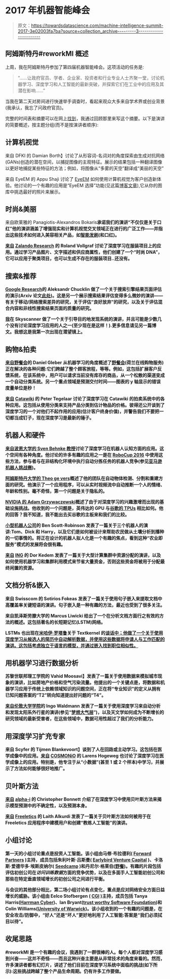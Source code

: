 # 2017 年机器智能峰会

> 原文：<https://towardsdatascience.com/machine-intelligence-summit-2017-3e02003fa7ba?source=collection_archive---------3----------------------->

## 阿姆斯特丹#reworkMI 概述

上周，我在阿姆斯特丹参加了第四届机器智能峰会。这项活动的任务是:

> “……让政府官员、学者、企业家、投资者和行业专业人士齐聚一堂，讨论机器学习、深度学习和人工智能的最新突破，并探索它们在工业中的应用及其潜在影响……”

当我在第二天对房间进行快速举手调查时，看起来观众大多来自学术界或创业背景(我承认，我忘了问政府官员)。

完整的时间表和摘要可以在网上[找到](https://www.re-work.co/events/machine-intelligence-summit-amsterdam-2017/schedule)，我通过回顾那里来写这个摘要。以下是演讲的简要概述，按主题分组(而不是按演讲者顺序):

## **计算机视觉**

来自 DFKI 的 Damian Borth】讨论了从形容词-名词对的角度探索由生成对抗网络(GANs)创造的潜在空间，以捕捉图像的主观特征。展示的结果包括一种翻译图像以更好地捕捉某些特征的方法；例如，将图像从“多雾的天空”翻译成“美丽的天空”

来自 EyeEM 的 Appu Shaji 讨论了 [EyeEM](https://www.eyeem.com/) 如何使用计算机视觉为客户创造新体验。他讨论的一个有趣的应用是“EyeEM 选择”功能(见这篇[博客文章](https://petapixel.com/2017/06/23/eyeem-selects-will-show-best-photos-phone/)),它从你的图库中挑选最好的照片来展示。

## **时尚&美丽**

来自欧莱雅的 Panagiotis-Alexandros Bokaris**承诺我们的演讲“不仅仅是关于口红”他的演讲涵盖了增强现实和计算机视觉交叉领域正在进行的广泛工作——并指出这些技术如何进入美容相关产品，如[智能发刷](http://www.loreal.com/media/press-releases/2017/jan/kerastase-and-withings-unveil-worlds-first-smart-hairbrush-at-ces-2017)(和口红)。**

**[来自](https://research.zalando.com/welcome/team/roland-vollgraf/) [Zalando Research](https://research.zalando.com/) 的 Roland Vollgraf 讨论了深度学习在服装项目上的应用。通过学习产品图片、文字描述和供应商属性，他们创建了一个“时尚 DNA”，它可以应用于聚类项目，也可以生成不存在的服装项目..还没有。**

## ****搜索&推荐****

**[Google Research](https://scholar.google.com/citations?user=oCOhXmAAAAAJ)的 Aleksandr Chucklin 做了一个关于搜索引擎结果页面评估的演示(Arxiv 论文[此处](https://arxiv.org/abs/1609.00552))。这是另一个展示搜索结果评估变得多么微妙的演讲——有关于移动/网络搜索差异的研究，关于评估“良好放弃”的研究，以及关于评估混合内容和非线性搜索结果页面的质量的研究。**

**[我](http://nlathia.github.io/)在 Skyscanner 做了一个关于引导目的地发现系统的演讲，并且可能是少数几个没有讨论深度学习应用的人之一(至少现在是这样！).更多信息请见另一篇博文。我想这是我第一次出现在潜望镜上。**

## ****购物&拍卖****

**[来自野餐会](https://www.picnic.nl/)的 Daniel Gleber 从机器学习的角度概述了[野餐会](https://www.picnic.nl/)(荷兰在线购物服务)正在解决的各种问题:它们跨越了整个顾客旅程，等等。例如，这包括扩展客户反馈系统，在该系统中，用户可以请求当前没有库存的商品，从一个松散的渠道变成一个自动分类系统。另一个重点领域是预测交付时间——图表的 y 轴显示的错误度量单位是秒！**

**[来自](https://twitter.com/ptegelaar) [Catawiki](https://www.catawiki.com/) 的 Peter Tegelaar 讨论了深度学习在 Catawiki 的拍卖系统中的各种应用。这包括从使用分类来支持产品分类到估计物品的价格。彼得还公开谈到了深度学习的一个对他们不起作用的应用(估计客户终身价值)，并警告我们不要把一切都当成钉子，现在深度学习是最新的锤子。**

## **机器人和硬件**

**[来自波恩大学的 Sven Behnke 教授](http://www.ais.uni-bonn.de/behnke/)讨论了深度学习在机器人认知方面的应用。这个空间有各种角度。他讨论的许多有趣的应用之一是在 [RoboCup 2016](http://www.robocup2016.org/en/events/amazon-picking-challenge/) 中使用这些方法，参与者与在非结构化环境中执行自动分拣任务的机器人竞争(参见[亚马逊机器人挑战赛](https://www.amazonrobotics.com/#/roboticschallenge))。**

**[阿姆斯特丹大学的 Theo ge vers](https://staff.science.uva.nl/th.gevers/)概述了他的团队在自动物体检测、分割和重建方面的研究。他演示了一个应用程序，可以从实时视频流中自动推断一个人的情绪、年龄和性别。毫不奇怪，第一个问题是关于隐私的。**

**[NVIDIA 的 Adam Grzywaczewski](https://www.crunchbase.com/person/adam-grzywaczewski)概述了由于对深度学习的兴趣激增而出现的基础设施挑战。他收到的一个问题是，英伟达的 GPU 与[谷歌的 TPUs](https://en.wikipedia.org/wiki/Tensor_processing_unit) 相比如何。他的回答？我不知道，我不能出去买谷歌的主板来和我们的比较。**

**[小型机器人公司](http://cargocollective.com/benscottrobinson)的 Ben Scott-Robinson 发表了一篇关于三个机器人的演讲:Tom、Dick 和 Harry，以及它们是如何被设计来帮助农民做从土壤分析到播种的一切事情的。将正在设计的机器人拟人化是一个有趣的焦点，看到这种“农业即服务”模式的发展将会很有趣。**

**[来自](https://nl.linkedin.com/in/kedemdor) [ING](https://www.ing.nl/particulier/index.html) 的 Dor Kedem 发表了一篇关于大型计算集群中资源分配的演讲，以及如何使用机器学习和集群利用模式来节省大量资金，否则这些资金将被用于分配最终闲置的资源。**

## ****文档分析&嵌入****

**来自 Swisscom 的 Sotirios Fokeas 发表了一篇关于使用句子嵌入来提取文档中高覆盖率关键短语的演讲。句子嵌入是一种有趣的方法，最近也受到了很多关注。**

**来自凯泽斯劳滕大学的 Marcus Liwicki 给出了一个在分析文档方面行之有效的方法的概述。这包括著名的长短期记忆(LSTM)网络。**

**LSTMs 也出现在[米哈伊·罗塔鲁](https://scholar.google.nl/citations?user=DkZNtf8AAAAJ&hl=en)关于 Textkernel 的[谈话中；他做了一个关于使用深度学习从候选人的简历中自动解析数据，并使用这些数据将申请人与工作匹配的演讲。这包括考虑独立于语言的模型，并通过嵌入找到职位相似性。](https://www.textkernel.com/)**

## ****用机器学习进行数据分析****

**苏黎世联邦理工学院的 Vahid Moosavi】发表了一篇关于使用数据来模拟城市现象的演讲，比如房地产价格和空气污染流量。他提出的一个关键点是，将数据和机器学习应用于传统上依赖领域知识的问题空间，正在将“专业知识”的定义从拥有已知问题答案的“T2”转向知道提出好问题的“T4”。**

**[来自伦敦大学学院](http://zuserver2.star.ucl.ac.uk/~ingo/index.html)的 Ingo Waldmann 发表了一篇关于使用深度学习来自动分析和发现太阳系外行星的演讲(参见“[梦想大气层](https://arxiv.org/abs/1511.08339)”)，以及天文学如何成为不断增长的研究领域的最新受害者，在这些领域中，数据可用性超过了我们的分析能力。**

## ****用深度学习扩充专家****

**来自 Scyfer 的 Tijmen Blankevoort】谈到了人在回路或主动学习。这包括在医学成像中的应用。[来自](https://scholar.google.com/citations?user=hg2WQI8AAAAJ&hl=en) [COSMONiO](http://www.cosmonio.com/) 的 Larens Hogeweg 也讨论了深度学习在医学成像上的应用。特别是，他专注于从“小数据”(甚至 1 或 2 个样本)中学习，并展示了方法如何能够很好地推广。**

## ****贝叶斯方法****

**[来自](https://twitter.com/cbonnett) [alpha-i](https://alpha-i.co/) 的 Christopher Bonnett 介绍了在深度学习中使用贝叶斯方法来揭示模型预测中的不确定性，以及预测本身。**

**[来自](https://scholar.google.com/citations?user=nQ86angAAAAJ&hl=en) [Freeletics](https://www.freeletics.com/en/) 的 Laith Alkurdi 发表了一篇关于贝叶斯方法如何被用于在 Freeletics 应用程序中建模用户和创建“教练人工智能”的演讲。**

## ****小组讨论****

**第一天的小组讨论重点是投资人工智能。该小组由马修·布拉德利( [Forward Partners](https://forwardpartners.com/team/) )主持，成员包括朱利叶斯·吕斯曼( [Earlybird Venture Capital](https://www.earlybird.com/) )、卡洛斯·爱德华多·埃斯皮纳尔( [Seedcamp](http://seedcamp.com/team/carloseduardoespinal/) )和丹尼尔·格莱伯([野餐](https://www.picnic.nl/))。有趣的片段包括评估初创公司在*访问训练数据*方面的竞争优势，以及在多面手人工智能初创公司和那些在特定垂直领域增长的初创公司之间进行平衡。**

**与会议的其他部分相比，第二场小组讨论有点变化，重点是应对网络安全方面日益增长的威胁。该小组由 Eelco Stofbergen ( [CGI](https://www.cginederland.nl/expert/eelco-stofbergen) )主持，成员包括 Tanya Harris([Harrman Cyber](https://www.harrmancyber.com/))、Ian Bryant([trust worthy Software Foundation](http://tsfdn.org/))和 Colin Williams([University of Warwick](https://www2.warwick.ac.uk/fac/sci/wmg/research/csc/people/cwilliams/))。该小组收到的一个有趣的问题是，在安全攻击/防御中，“好人”还是“坏人”更好地利用了人工智能:答案是“我们必须拭目以待”。**

## ****收尾思路****

**#reworkMI 是一个有趣的会议，我遇到了一群很棒的人。每个人都对深度学习感到兴奋——这并不奇怪——而且这种兴奋主要是从非常技术的角度来看的。然而，许多演讲者都有幻灯片，讲述了他们目前在深度学习系统中面临的挑战(如下所示):这些挑战跨越了整个产品生命周期。仍有许多工作要做。**